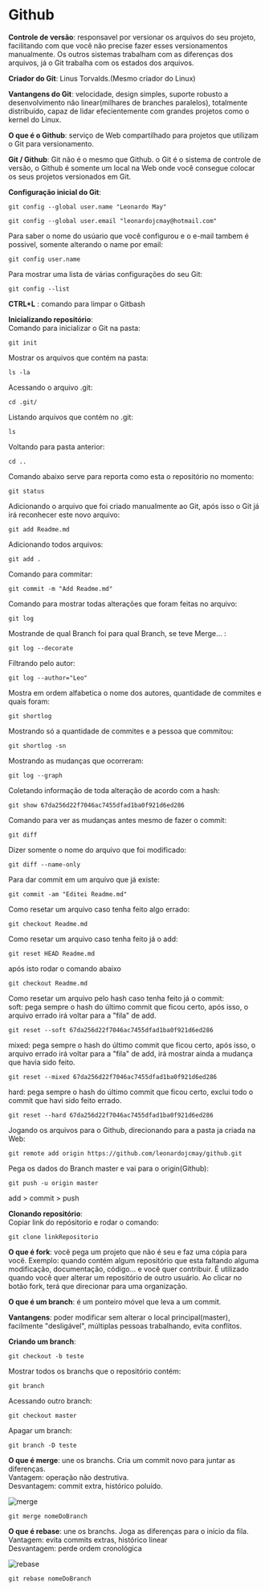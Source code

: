 # Github

**Controle de versão**: responsavel por versionar os arquivos do seu projeto, facilitando com que você não precise fazer esses versionamentos manualmente. Os outros sistemas trabalham com as diferenças dos arquivos, já o Git trabalha com os estados dos arquivos.

**Criador do Git**: Linus Torvalds.(Mesmo criador do Linux)

**Vantangens do Git**: velocidade, design simples, suporte robusto a desenvolvimento não linear(milhares de branches paralelos), totalmente distribuído, capaz de lidar efecientemente com grandes projetos como o kernel do Linux.

**O que é o Github**: serviço de Web compartilhado para projetos que utilizam o Git para versionamento.

**Git / Github**: Git não é o mesmo que Github. o Git é o sistema de controle de versão, o Github é somente um local na Web onde você consegue colocar os seus projetos versionados em Git.

**Configuração inicial do Git**:
``` 
git config --global user.name "Leonardo May" 

git config --global user.email "leonardojcmay@hotmail.com"
```

Para saber o nome do usúario que você configurou e o e-mail tambem é possivel, somente alterando o name por email:
```
git config user.name
```

Para mostrar uma lista de várias configurações do seu Git:
```
git config --list
```

**CTRL+L** : comando para limpar o Gitbash

**Inicializando repositório**:
<br>Comando para inicializar o Git na pasta:
```
git init
```

Mostrar os arquivos que contém na pasta:
```
ls -la
```

Acessando o arquivo .git:
```
cd .git/
```

Listando arquivos que contém no .git:
```
ls
```

Voltando para pasta anterior:
```
cd ..
```

Comando abaixo serve para reporta como esta o repositório no momento:
```
git status
```

Adicionando o arquivo que foi criado manualmente ao Git, após isso o Git já irá reconhecer este novo arquivo:
```
git add Readme.md
```

Adicionando todos arquivos:
```
git add .
```

Comando para commitar:
```
git commit -m "Add Readme.md"
```

Comando para mostrar todas alterações que foram feitas no arquivo:
```
git log
```

Mostrande de qual Branch foi para qual Branch, se teve Merge... :
```
git log --decorate
```

Filtrando pelo autor:
```
git log --author="Leo"
```

Mostra em ordem alfabetica o nome dos autores, quantidade de commites e quais foram:
```
git shortlog
```

Mostrando só a quantidade de commites e a pessoa que commitou:
```
git shortlog -sn
```

Mostrando as mudanças que ocorreram:
```
git log --graph
```

Coletando informação de toda alteração de acordo com a hash:
```
git show 67da256d22f7046ac7455dfad1ba0f921d6ed286
```

Comando para ver as mudanças antes mesmo de fazer o commit:
```
git diff
```

Dizer somente o nome do arquivo que foi modificado:
```
git diff --name-only
```

Para dar commit em um arquivo que já existe:
```
git commit -am "Editei Readme.md"
```

Como resetar um arquivo caso tenha feito algo errado:
```
git checkout Readme.md
```

Como resetar um arquivo caso tenha feito já o add:
```
git reset HEAD Readme.md
```

após isto rodar o comando abaixo
```
git checkout Readme.md
```

Como resetar um arquivo pelo hash caso tenha feito já o commit:
<br>soft: pega sempre o hash do último commit que ficou certo, após isso, o arquivo errado irá voltar para a "fila" de add.
```
git reset --soft 67da256d22f7046ac7455dfad1ba0f921d6ed286
```

mixed: pega sempre o hash do último commit que ficou certo,  após isso, o arquivo errado irá voltar para a "fila" de add, irá mostrar ainda a mudança que havia sido feito.
```
git reset --mixed 67da256d22f7046ac7455dfad1ba0f921d6ed286
```

hard: pega sempre o hash do último commit que ficou certo, exclui todo o commit que havi sido feito errado.
```
git reset --hard 67da256d22f7046ac7455dfad1ba0f921d6ed286
```

Jogando os arquivos para o Github, direcionando para a pasta ja criada na Web:
```
git remote add origin https://github.com/leonardojcmay/github.git
```

Pega os dados do Branch master e vai para o origin(Github):
```
git push -u origin master
```

add > commit > push

**Clonando repositório**:
<br>Copiar link do repósitorio e rodar o comando:
```
git clone linkRepositorio
```

**O que é fork**: você pega um projeto que não é seu e faz uma cópia para você. Exemplo: quando contém algum repositório que esta faltando alguma modificação, documentação, código... e você quer contribuir. É utilizado quando você quer alterar um repositório de outro usuário.
Ao clicar no botão fork, terá que direcionar para uma organização.

**O que é um branch**: é um ponteiro móvel que leva a um commit.

**Vantangens**: poder modificar sem alterar o local principal(master), facilmente "desligável", múltiplas pessoas trabalhando, evita conflitos.

**Criando um branch**:
```
git checkout -b teste
```

Mostrar todos os branchs que o repositório contém:
```
git branch
```

Acessando outro branch:
```
git checkout master
```

Apagar um branch:
```
git branch -D teste
```

**O que é merge**: une os branchs. Cria um commit novo para juntar as diferenças.
<br>Vantagem: operação não destrutiva.
<br>Desvantagem: commit extra, histórico poluído.

![merge](https://raw.githubusercontent.com/leonardojcmay/github/master/img/merge.JPG)

```
git merge nomeDoBranch

```

**O que é rebase**: une os branchs. Joga as diferenças para o início da fila.
<br>Vantagem: evita commits extras, histórico linear
<br>Desvantagem: perde ordem cronológica

![rebase](https://raw.githubusercontent.com/leonardojcmay/github/master/img/rebase.JPG)

```
git rebase nomeDoBranch
```
